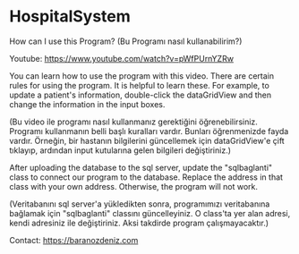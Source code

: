 # HospitalSystem

How can I use this Program?
(Bu Programı nasıl kullanabilirim?)

Youtube: https://www.youtube.com/watch?v=pWfPUrnYZRw

You can learn how to use the program with this video. There are certain rules for using the program. It is helpful to learn these. For example, to update a patient's information, double-click the dataGridView and then change the information in the input boxes.

(Bu video ile programı nasıl kullanmanız gerektiğini öğrenebilirsiniz. Programı kullanmanın belli başlı kuralları vardır. Bunları öğrenmenizde fayda vardır. Örneğin, bir hastanın bilgilerini güncellemek için dataGridView'e çift tıklayıp, ardından input kutularına gelen bilgileri değiştiriniz.)



After uploading the database to the sql server, update the "sqlbaglanti" class to connect our program to the database. Replace the address in that class with your own address. Otherwise, the program will not work.

(Veritabanını sql server'a yükledikten sonra, programımızı veritabanına bağlamak için "sqlbaglanti" classını güncelleyiniz. O class'ta yer alan adresi, kendi adresiniz ile değiştiriniz. Aksi takdirde program çalışmayacaktır.)


Contact: https://baranozdeniz.com
